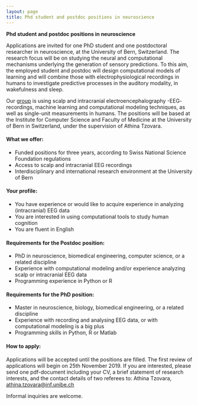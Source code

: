 ```yaml
---
layout: page
title: Phd student and postdoc positions in neuroscience
---
```


**Phd student and postdoc positions in neuroscience**

Applications are invited for one PhD student and one postdoctoral researcher in neuroscience, at the University of Bern, Switzerland. The research focus will be on studying the neural and computational mechanisms underlying the generation of sensory predictions. To this aim, the employed student and postdoc will design computational models of learning and will combine those with electrophysiological recordings in humans to investigate predictive processes in the auditory modality, in wakefulness and sleep.

Our [group](https://www.inf.unibe.ch/about_us/team/cognitive_computational_neuroscience_ccn/index_eng.html) is using scalp and intracranial electroencephalography -EEG- recordings, machine learning and computational modeling techniques, as well as single-unit measurements in humans. The positions will be based at the Institute for Computer Science and Faculty of Medicine at the University of Bern in Switzerland, under the supervision of Athina Tzovara.

#### What we offer:

* Funded positions for three years, according to Swiss National Science Foundation regulations
* Access to scalp and intracranial EEG recordings
* Interdisciplinary and international research environment at the University of Bern

#### Your profile:

*	You have experience or would like to acquire experience in analyzing (intracranial) EEG data
*	You are interested in using computational tools to study human cognition
*	You are fluent in English

#### Requirements for the Postdoc position:

* PhD in neuroscience, biomedical engineering, computer science, or a related discipline
* Experience with computational modeling and/or experience analyzing scalp or intracranial EEG data
* Programming experience in Python or R

#### Requirements for the PhD position:

* Master in neuroscience, biology, biomedical engineering, or a related discipline
* Experience with recording and analysing EEG data, or with computational modeling is a big plus
* Programming skills in Python, R or Matlab

#### How to apply:

Applications will be accepted until the positions are filled. The first review of applications will begin on 25th November 2019. If you are interested, please send one pdf-document including your CV, a brief statement of research interests, and the contact details of two referees to:
Athina Tzovara, athina.tzovara@inf.unibe.ch 

Informal inquiries are welcome.
